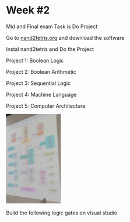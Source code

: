 # Week #2

Mid and Final exam Task is Do Project

Go to [nand2tetris.org](https://www.nand2tetris.org/software) and download the software

Instal nand2tetris and Do the Project 

Project 1: Boolean Logic

Project 2: Boolean Arithmetic

Project 3: Sequential Logic

Project 4: Machine Language

Project 5: Computer Architecture

<img src="Images/a.jpg" alt="Picture loss" width="150">


Build the following logic gates on visual studio